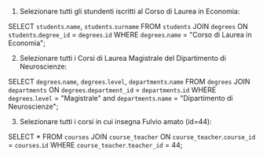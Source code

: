 1. Selezionare tutti gli stundenti iscritti al Corso di Laurea in Economia:

SELECT `students`.`name`, `students`.`surname`
FROM `students`
JOIN `degrees`
ON `students`.`degree_id` = `degrees`.`id`
WHERE `degrees`.`name` = "Corso di Laurea in Economia";

2. Selezionare tutti i Corsi di Laurea Magistrale del Dipartimento di Neuroscienze: 

SELECT `degrees`.`name`, `degrees`.`level`, `departments`.`name`
FROM `degrees`
JOIN `departments`
ON `degrees`.`department_id` = `departments`.`id`
WHERE `degrees`.`level` = "Magistrale" and `departments`.`name` = "Dipartimento di Neuroscienze";

3. Selezionare tutti i corsi in cui insegna Fulvio amato (id=44):

SELECT *
FROM `courses`
JOIN `course_teacher`
ON `course_teacher`.`course_id` = `courses`.`id`
WHERE `course_teacher`.`teacher_id` = 44;